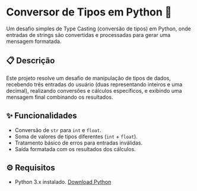 # Conversor de Tipos em Python 🐍

Um desafio simples de Type Casting (conversão de tipos) em Python, onde entradas de strings são convertidas e processadas para gerar uma mensagem formatada.

## 📋 Descrição

Este projeto resolve um desafio de manipulação de tipos de dados, recebendo três entradas do usuário (duas representando inteiros e uma decimal), realizando conversões e cálculos específicos, e exibindo uma mensagem final combinando os resultados.

## ✨ Funcionalidades

- Conversão de `str` para `int` e `float`.
- Soma de valores de tipos diferentes (`int` + `float`).
- Tratamento básico de erros para entradas inválidas.
- Saída formatada com os resultados dos cálculos.

## ⚙️ Requisitos

- Python 3.x instalado. [Download Python](https://www.python.org/downloads/)
